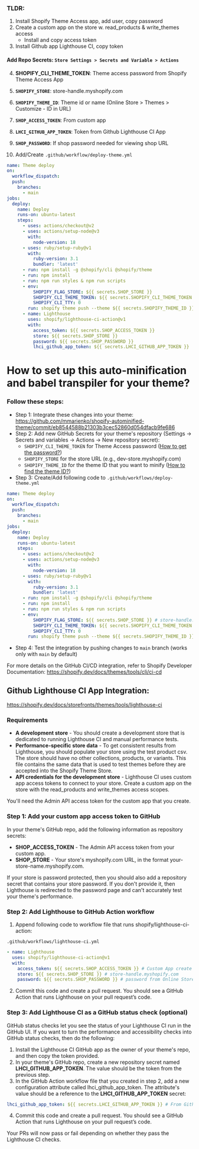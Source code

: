 ### TLDR:

1. Install Shopify Theme Access app, add user, copy password
2. Create a custom app on the store w. read_products & write_themes access
   - Install and copy access token
3. Install Github app Lighthouse CI, copy token

#### Add Repo Secrets: `Store Settings > Secrets and Variable > Actions`

4. **SHOPIFY_CLI_THEME_TOKEN**: Theme access password from Shopify Theme Access App
5. **`SHOPIFY_STORE`**: store-handle.myshopify.com
6. **`SHOPIFY_THEME_ID`**: Theme id or name (Online Store > Themes > Customize - ID in URL)
7. **`SHOP_ACCESS_TOKEN`**: From custom app
8. **`LHCI_GITHUB_APP_TOKEN`**: Token from Github Lighthouse CI App
9. **`SHOP_PASSWORD`**: If shop password needed for viewing shop URL

10. Add/Create `.github/workflow/deploy-theme.yml`

```yml
name: Theme deploy
on:
  workflow_dispatch:
  push:
    branches:
      - main
jobs:
  deploy:
    name: Deploy
    runs-on: ubuntu-latest
    steps:
      - uses: actions/checkout@v2
      - uses: actions/setup-node@v3
        with:
          node-version: 18
      - uses: ruby/setup-ruby@v1
        with:
          ruby-version: 3.1
          bundler: 'latest'
      - run: npm install -g @shopify/cli @shopify/theme
      - run: npm install
      - run: npm run styles & npm run scripts
      - env:
          SHOPIFY_FLAG_STORE: ${{ secrets.SHOP_STORE }}
          SHOPIFY_CLI_THEME_TOKEN: ${{ secrets.SHOPIFY_CLI_THEME_TOKEN }}
          SHOPIFY_CLI_TTY: 0
        run: shopify theme push --theme ${{ secrets.SHOPIFY_THEME_ID }} -a
      - name: Lighthouse
        uses: shopify/lighthouse-ci-action@v1
        with:
          access_token: ${{ secrets.SHOP_ACCESS_TOKEN }}
          store: ${{ secrets.SHOP_STORE }}
          password: ${{ secrets.SHOP_PASSWORD }}
          lhci_github_app_token: ${{ secrets.LHCI_GITHUB_APP_TOKEN }}
```

# How to set up this auto-minification and babel transpiler for your theme?

### Follow these steps:

- Step 1: Integrate these changes into your theme: https://github.com/mmarienko/shopify-autominified-theme/commit/eb8544588b21303b3cec52860d054dfacb9fe686
- Step 2: Add new GitHub Secrets for your theme's repository (Settings -> Secrets and variables -> Actions -> New repository secret):
  - `SHOPIFY_CLI_THEME_TOKEN` for Theme Access password ([How to get the password?](https://shopify.dev/docs/themes/tools/theme-access))
  - `SHOPIFY_STORE` for the store URL (e.g., dev-store.myshopify.com)
  - `SHOPIFY_THEME_ID` for the theme ID that you want to minify ([How to find the theme ID?](https://www.howcommerce.com/shopify-theme-id/))
- Step 3: Create/Add following code to `.github/workflows/deploy-theme.yml`

```yml
name: Theme deploy
on:
  workflow_dispatch:
  push:
    branches:
      - main
jobs:
  deploy:
    name: Deploy
    runs-on: ubuntu-latest
    steps:
      - uses: actions/checkout@v2
      - uses: actions/setup-node@v3
        with:
          node-version: 18
      - uses: ruby/setup-ruby@v1
        with:
          ruby-version: 3.1
          bundler: 'latest'
      - run: npm install -g @shopify/cli @shopify/theme
      - run: npm install
      - run: npm run styles & npm run scripts
      - env:
          SHOPIFY_FLAG_STORE: ${{ secrets.SHOP_STORE }} # store-handle.myshopify.com
          SHOPIFY_CLI_THEME_TOKEN: ${{ secrets.SHOPIFY_CLI_THEME_TOKEN }} # Shopify Theme Access App password (installed in shop)
          SHOPIFY_CLI_TTY: 0
        run: shopify theme push --theme ${{ secrets.SHOPIFY_THEME_ID }} -a # Theme ID number or name of theme
```

- Step 4: Test the integration by pushing changes to `main` branch (works only with `main` by default)

For more details on the GitHub CI/CD integration, refer to Shopify Developer Documentation: https://shopify.dev/docs/themes/tools/cli/ci-cd

## Github Lighthouse CI App Integration:

https://shopify.dev/docs/storefronts/themes/tools/lighthouse-ci

### Requirements

- **A development store** - You should create a development store that is dedicated to running Lighthouse CI and manual performance tests.
- **Performance-specific store data** - To get consistent results from Lighthouse, you should populate your store using the test product csv. The store should have no other collections, products, or variants. This file contains the same data that is used to test themes before they are accepted into the Shopify Theme Store.
- **API credentials for the development store** - Lighthouse CI uses custom app access tokens to connect to your store. Create a custom app on the store with the read_products and write_themes access scopes.

You'll need the Admin API access token for the custom app that you create.

### **Step 1**: Add your custom app access token to GitHub

In your theme's GitHub repo, add the following information as repository secrets:

- **SHOP_ACCESS_TOKEN** - The Admin API access token from your custom app.
- **SHOP_STORE** - Your store's myshopify.com URL, in the format your-store-name.myshopify.com.

If your store is password protected, then you should also add a repository secret that contains your store password. If you don't provide it, then Lighthouse is redirected to the password page and can't accurately test your theme's performance.

### **Step 2**: Add Lighthouse to GitHub Action workflow

1. Append following code to workflow file that runs shopify/lighthouse-ci-action:

`.github/workflows/lighthouse-ci.yml`

```yml
- name: Lighthouse
  uses: shopify/lighthouse-ci-action@v1
  with:
    access_token: ${{ secrets.SHOP_ACCESS_TOKEN }} # Custom App create and install
    store: ${{ secrets.SHOP_STORE }} # store-handle.myshopify.com
    password: ${{ secrets.SHOP_PASSWORD }} # password from Online Store > Preferences page
```

2. Commit this code and create a pull request. You should see a GitHub Action that runs Lighthouse on your pull request’s code.

### Step 3: Add Lighthouse CI as a GitHub status check (optional)

GitHub status checks let you see the status of your Lighthouse CI run in the GitHub UI. If you want to turn the performance and accessibility checks into GitHub status checks, then do the following:

1. Install the Lighthouse CI GitHub app as the owner of your theme's repo, and then copy the token provided.
2. In your theme's GitHub repo, create a new repository secret named **LHCI_GITHUB_APP_TOKEN**. The value should be the token from the previous step.
3. In the GitHub Action workflow file that you created in step 2, add a new configuration attribute called lhci_github_app_token. The attribute's value should be a reference to the **LHCI_GITHUB_APP_TOKEN** secret:

```yml
lhci_github_app_token: ${{ secrets.LHCI_GITHUB_APP_TOKEN }} # From Github Lighthouse app install process (Google Keep note: Github Org PWs)
```

4. Commit this code and create a pull request. You should see a GitHub Action that runs Lighthouse on your pull request’s code.

Your PRs will now pass or fail depending on whether they pass the Lighthouse CI checks.
